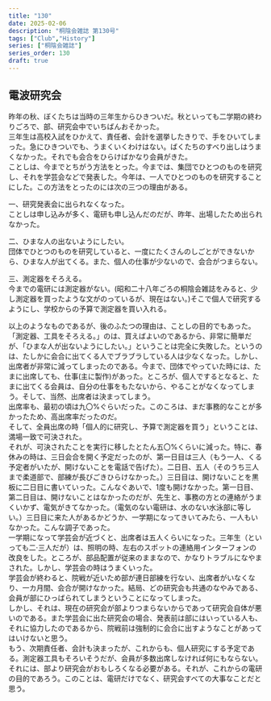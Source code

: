 ```yaml
---
title: "130"
date: 2025-02-06
description: "桐陰会雑誌 第130号"
tags: ["Club","History"]
series: ["桐陰会雑誌"]
series_order: 130
draft: true
---
```


## 電波研究会

昨年の秋、ぼくたちは当時の三年生からひきついだ。秋といっても二学期の終わりごろで、部、研究会中でいちばんおそかった。<br>
三年生は高校入試をひかえて、責任者、会計を選挙したきりで、手をひいてしまった。急にひきついでも、うまくいくわけはない。ばくたちのすべり出しはうまくなかった。それでも会合をひらけばかなり会員がきた。<br>
ことしは、今までとちがう方法をとった。今までは、集団でひとつのものを研究し、それを学芸会などで発表した。今年は、一人でひとつのものを研究することにした。この方法をとったのには次の三つの理由がある。<br>

一、研究発表会に出られなくなった。<br>
ことしは申し込みが多く、電研も申し込んだのだが、昨年、出場したため出られなかった。

二、ひまな人の出ないようにしたい。<br>
団体でひとつのものを研究していると、一度にたくさんのしごとができないから、ひまな人が出てくる。また、個人の仕事が少ないので、会合がつまらない。

三、測定器をそろえる。<br>
今までの電研には測定器がない。(昭和二十八年ごろの桐陰会雑誌をみると、少し測定器を買ったような文がのっているが、現在はない。)そこで個人で研究するようにし、学校からの予算で測定器を買い入れる。

以上のようなものであるが、後のふたつの理由は、ことしの目的でもあった。「測定器、工具をそろえる。」のは、買えばよいのであるから、非常に簡単だが、「ひまな人が出ないようにしたい。」ということは完全に失敗した。というのは、たしかに会合に出てくる人でブラブラしている人は少なくなった。しかし、出席者が非常に減ってしまったのである。今まで、団体でやっていた時には、たまに出席しても、仕事(主に製作)があった。ところが、個人でするとなると、たまに出てくる会員は、自分の仕事をもたないから、やることがなくなってしまう。そして、当然、出席者は決まってしまう。<br>
出席率も、最初の頃は九〇%ぐらいだった。このころは、まだ事務的なことが多かったため、高出席率だったのだ。<br>
そして、全員出席の時「個人的に研究し、予算で測定器を買う」ということは、満場一致で可決された。<br>
それが、可決されたことを実行に移したとたん五〇%くらいに減った。特に、春休みの時は、三日会合を開く予定だったのが、第一日目は三人（もう一人、くる予定者がいたが、開けないことを電話で告げた）。二日目、五人（そのうち三人まで柔道部で、部練が長びごきひらけなかった。）三日目は、開けないことを黒板に二日目に書いていった。こんなぐあいで、1度も開けなかった。第一日目、第二日目は、開けないことはなかったのだが、先生と、事務の方との連絡がうまくいかず、電気がきてなかった。（電気のない電研は、水のない水泳部に等しい。）三日目に来た人があるかどうか、一学期になってきいてみたら、一人もいなかった。こんな調子であった。<br>
一学期になって学芸会が近づくと、出席者は五人くらいになった。三年生（といっても二·三人だが）は、照明の時、左右のスポットの連絡用インターフォンの改良をした。ところが、部品配置が従来のままなので、かなりトラブルになやまされた。しかし、学芸会の時はうまくいった。<br>
学芸会が終わると、院戦が近いため部が連日部練を行ない、出席者がいなくなり、一カ月間、会合が開けなかった。結局、どの研究会も共通のなやみである、会員が部にひっばられてしまうということになってしまった。<br>
しかし、それは、現在の研究会が部よりつまらないからであって研究会自体が悪いのである。また学芸会に出た研究会の場合、発表前は部にはいっている人も、それに協力したのであるから、院戦前は強制的に会合に出すようなことがあってはいけないと思う。<br>
もう、次期責任者、会計も決まったが、これからも、個人研究にする予定である。測定器工具もそろいそうだが、会員が多数出席しなければ何にもならない。それには、部より研究会がおもしろくなる必要がある。それが、これからの電研の目的であろう。このことは、電研だけでなく、研究会すべての大事なことだと思う。
